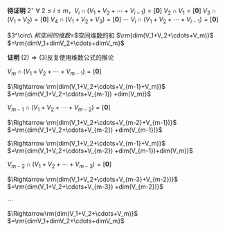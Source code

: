 **待证明**
$2^\circ\ \forall\ 2\le i\le m，V_i\cap
(V_1+V_2+\cdots+V_{i-1})=[\mathbf0]$
$V_2\cap V_1=[\mathbf0]$
$V_3\cap(V_1+V_2)=[\mathbf0]$
$V_4\cap(V_1+V_2+V_3)=[\mathbf0]$
$\cdots$
$V_i\cap(V_1+V_2+\cdots+V_{i-1})=[\mathbf0]$

$3^\circ\ $和空间的维数$=$空间维数的和
$\rm{dim(V_1+V_2+\cdots+V_m)}$
$=\rm{dimV_1+dimV_2+\cdots+dimV_m}$

**证明**
$(2)\Rightarrow(3)$反复使用维数公式的推论

$V_m\cap(V_1+V_2+\cdots+V_{m-1})=[\mathbf0]$

$\Rightarrow
\rm{dim(V_1+V_2+\cdots+V_{m-1}+V_m)}$
$=\rm{dim(V_1+V_2+\cdots+V_{m-1})
+dim(V_m)}$

$V_{m-1}\cap(V_1+V_2+\cdots+V_{m-2})
=[\mathbf0]$

$\Rightarrow
\rm{dim(V_1+V_2+\cdots+V_{m-2}+V_{m-1})}$
$=\rm{dim(V_1+V_2+\cdots+V_{m-2})
+dim(V_{m-1})}$

$\Rightarrow
\rm{dim(V_1+V_2+\cdots+V_{m-1}+V_m)}$
$=\rm{dim(V_1+V_2+\cdots+V_{m-2})
+dim(V_{m-1})+dim(V_m)}$

$V_{m-2}\cap(V_1+V_2+\cdots+V_{m-3})
=[\mathbf0]$

$\Rightarrow
\rm{dim(V_1+V_2+\cdots+V_{m-3}+V_{m-2})}$
$=\rm{dim(V_1+V_2+\cdots+V_{m-3})
+dim(V_{m-2})}$

$\cdots$

$\Rightarrow\rm{dim(V_1+V_2+\cdots+V_m)}$
$=\rm{dimV_1+dimV_2+\cdots+dimV_m}$